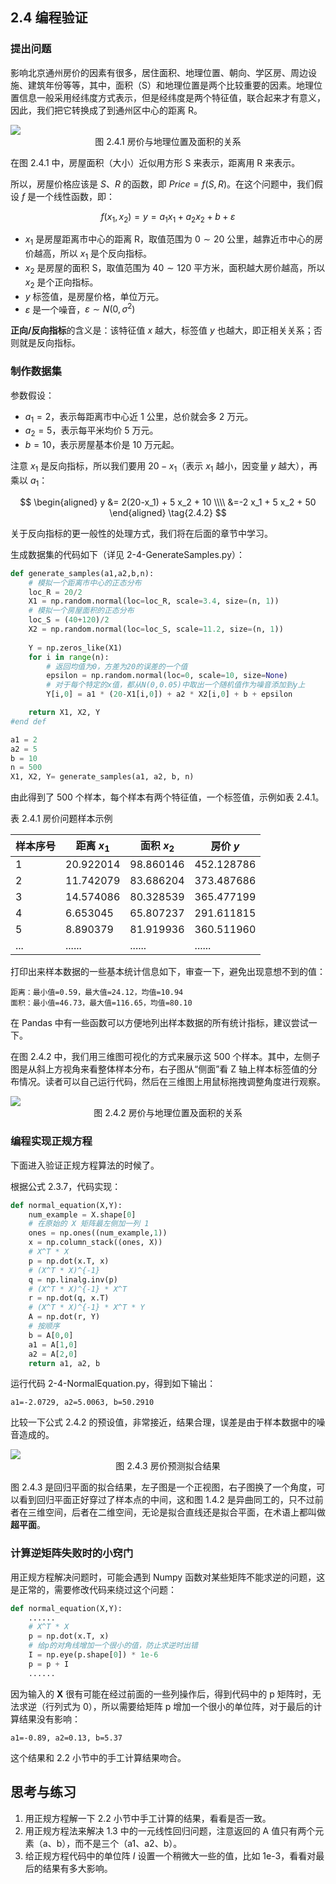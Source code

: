 
## 2.4 编程验证

### 提出问题

影响北京通州房价的因素有很多，居住面积、地理位置、朝向、学区房、周边设施、建筑年份等等，其中，面积（S）和地理位置是两个比较重要的因素。地理位置信息一般采用经纬度方式表示，但是经纬度是两个特征值，联合起来才有意义，因此，我们把它转换成了到通州区中心的距离 R。

<img src="./images/2-4-1.png" />
<center>图 2.4.1 房价与地理位置及面积的关系</center>

在图 2.4.1 中，房屋面积（大小）近似用方形 S 来表示，距离用 R 来表示。

所以，房屋价格应该是 $S、R$ 的函数，即 $Price = f(S,R)$。在这个问题中，我们假设 $f$ 是一个线性函数，即：

$$
f(x_1,x_2)=y = a_1x_1 + a_2x_2 + b + \varepsilon \tag{2.4.1}
$$

- $x_1$ 是房屋距离市中心的距离 R，取值范围为 $0 \sim 20$ 公里，越靠近市中心的房价越高，所以 $x_1$ 是个反向指标。
- $x_2$ 是房屋的面积 S，取值范围为 $40 \sim 120$ 平方米，面积越大房价越高，所以 $x_2$ 是个正向指标。
- $y$ 标签值，是房屋价格，单位万元。
- $\varepsilon$ 是一个噪音，$\varepsilon \sim N(0, \sigma^2)$

**正向/反向指标**的含义是：该特征值 $x$ 越大，标签值 $y$ 也越大，即正相关关系；否则就是反向指标。

### 制作数据集

参数假设：

- $a_1 = 2$，表示每距离市中心近 1 公里，总价就会多 2 万元。
- $a_2 = 5$，表示每平米均价 5 万元。
- $b = 10$，表示房屋基本价是 10 万元起。

注意 $x_1$ 是反向指标，所以我们要用 $20-x_1$（表示 $x_1$ 越小，因变量 $y$ 越大），再乘以 $a_1$：

$$
\begin{aligned}
y &= 2(20-x_1) + 5 x_2 + 10 
\\\\
&=-2 x_1 + 5 x_2 + 50
\end{aligned}
\tag{2.4.2}
$$

关于反向指标的更一般性的处理方式，我们将在后面的章节中学习。

生成数据集的代码如下（详见 2-4-GenerateSamples.py）：

```Python
def generate_samples(a1,a2,b,n):
    # 模拟一个距离市中心的正态分布
    loc_R = 20/2
    X1 = np.random.normal(loc=loc_R, scale=3.4, size=(n, 1))
    # 模拟一个房屋面积的正态分布
    loc_S = (40+120)/2
    X2 = np.random.normal(loc=loc_S, scale=11.2, size=(n, 1))
    
    Y = np.zeros_like(X1)
    for i in range(n):
        # 返回均值为0，方差为20的误差的一个值
        epsilon = np.random.normal(loc=0, scale=10, size=None)
        # 对于每个特定的x值，都从N(0,0.05)中取出一个随机值作为噪音添加到y上
        Y[i,0] = a1 * (20-X1[i,0]) + a2 * X2[i,0] + b + epsilon

    return X1, X2, Y
#end def

a1 = 2
a2 = 5
b = 10
n = 500
X1, X2, Y= generate_samples(a1, a2, b, n)
```

由此得到了 500 个样本，每个样本有两个特征值，一个标签值，示例如表 2.4.1。

表 2.4.1 房价问题样本示例

|样本序号|距离 $x_1$|面积 $x_2$|房价 $y$|
|--|--|--|--|
|1|20.922014 | 98.860146 | 452.128786|
|2|11.742079 | 83.686204 | 373.487686|
|3|14.574086 | 80.328539 | 365.477199|
|4|6.653045 | 65.807237 | 291.611815|
|5|8.890379 | 81.919936 | 360.511960|
|...|...... |......|......|

打印出来样本数据的一些基本统计信息如下，审查一下，避免出现意想不到的值：

```
距离：最小值=0.59，最大值=24.12，均值=10.94
面积：最小值=46.73，最大值=116.65，均值=80.10
```

在 Pandas 中有一些函数可以方便地列出样本数据的所有统计指标，建议尝试一下。

在图 2.4.2 中，我们用三维图可视化的方式来展示这 500 个样本。其中，左侧子图是从斜上方视角来看整体样本分布，右子图从“侧面”看 Z 轴上样本标签值的分布情况。读者可以自己运行代码，然后在三维图上用鼠标拖拽调整角度进行观察。

<img src="./images/2-4-2.png" />
<center>图 2.4.2 房价与地理位置及面积的关系</center>

### 编程实现正规方程

下面进入验证正规方程算法的时候了。

根据公式 2.3.7，代码实现：

```Python
def normal_equation(X,Y):
    num_example = X.shape[0]
    # 在原始的 X 矩阵最左侧加一列 1
    ones = np.ones((num_example,1))
    x = np.column_stack((ones, X))    
    # X^T * X
    p = np.dot(x.T, x)
    # (X^T * X)^{-1}
    q = np.linalg.inv(p)
    # (X^T * X)^{-1} * X^T
    r = np.dot(q, x.T)
    # (X^T * X)^{-1} * X^T * Y
    A = np.dot(r, Y)
    # 按顺序
    b = A[0,0]
    a1 = A[1,0]
    a2 = A[2,0]
    return a1, a2, b
```
运行代码 2-4-NormalEquation.py，得到如下输出：

```
a1=-2.0729, a2=5.0063, b=50.2910
```

比较一下公式 2.4.2 的预设值，非常接近，结果合理，误差是由于样本数据中的噪音造成的。

<img src="./images/2-4-3.png" />
<center>图 2.4.3 房价预测拟合结果</center>

图 2.4.3 是回归平面的拟合结果，左子图是一个正视图，右子图换了一个角度，可以看到回归平面正好穿过了样本点的中间，这和图 1.4.2 是异曲同工的，只不过前者在三维空间，后者在二维空间，无论是拟合直线还是拟合平面，在术语上都叫做**超平面**。

### 计算逆矩阵失败时的小窍门

用正规方程解决问题时，可能会遇到 Numpy 函数对某些矩阵不能求逆的问题，这是正常的，需要修改代码来绕过这个问题：

```Python
def normal_equation(X,Y):
    ......
    # X^T * X
    p = np.dot(x.T, x)
    # 给p的对角线增加一个很小的值，防止求逆时出错
    I = np.eye(p.shape[0]) * 1e-6
    p = p + I
    ......
```
因为输入的 $\boldsymbol{X}$ 很有可能在经过前面的一些列操作后，得到代码中的 p 矩阵时，无法求逆（行列式为 0），所以需要给矩阵 p 增加一个很小的单位阵，对于最后的计算结果没有影响：
```
a1=-0.89, a2=0.13, b=5.37
```
这个结果和 2.2 小节中的手工计算结果吻合。

## 思考与练习

1. 用正规方程解一下 2.2 小节中手工计算的结果，看看是否一致。
2. 用正规方程法来解决 1.3 中的一元线性回归问题，注意返回的 A 值只有两个元素（a、b），而不是三个（a1、a2、b）。
3. 给正规方程代码中的单位阵 $I$ 设置一个稍微大一些的值，比如 1e-3，看看对最后的结果有多大影响。
